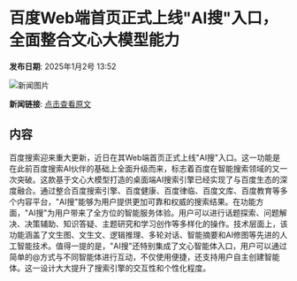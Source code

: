 # 百度Web端首页正式上线"AI搜"入口，全面整合文心大模型能力

**发布日期**: 2025年1月2号 13:52

![新闻图片](https://pic.chinaz.com/picmap/thumb/201903211522571719_5.jpg)

**新闻链接**: [点击查看原文](https://www.aibase.com/zh/news/14415)

## 内容

百度搜索迎来重大更新，近日在其Web端首页正式上线"AI搜"入口。这一功能是在此前百度搜索AI伙伴的基础上全面升级而来，标志着百度在智能搜索领域的又一次突破。这款基于文心大模型打造的桌面端AI搜索引擎已经实现了与百度生态的深度融合。通过整合百度搜索引擎、百度健康、百度律临、百度文库、百度教育等多个内容平台，"AI搜"能够为用户提供更加可靠和权威的搜索结果。在功能方面，"AI搜"为用户带来了全方位的智能服务体验。用户可以进行话题探索、问题解决、决策辅助、知识答疑、主题研究和学习创作等多样化的操作。技术层面上，该功能涵盖了文生图、文生文、逻辑推理、多轮对话、智能摘要和AI修图等先进的人工智能技术。值得一提的是，"AI搜"还特别集成了文心智能体入口，用户可以通过简单的@方式与不同智能体进行互动，不仅使用便捷，还支持用户自主创建智能体。这一设计大大提升了搜索引擎的交互性和个性化程度。

